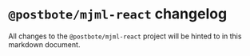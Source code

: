 # `@postbote/mjml-react` changelog

All changes to the `@postbote/mjml-react` project will be hinted to in this markdown document.
